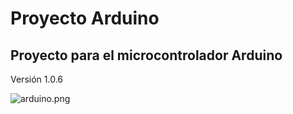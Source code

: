 # Proyecto Arduino #

## Proyecto para el microcontrolador Arduino ##

Versión 1.0.6

![arduino.png](https://bitbucket.org/repo/4z69aK/images/1751504187-arduino.png)